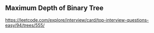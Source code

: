 ## Maximum Depth of Binary Tree
https://leetcode.com/explore/interview/card/top-interview-questions-easy/94/trees/555/
